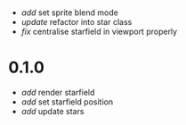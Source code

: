 #

* _add_ set sprite blend mode
* _update_ refactor into star class
* _fix_ centralise starfield in viewport properly

# 0.1.0

* _add_ render starfield
* _add_ set starfield position
* _add_ update stars
